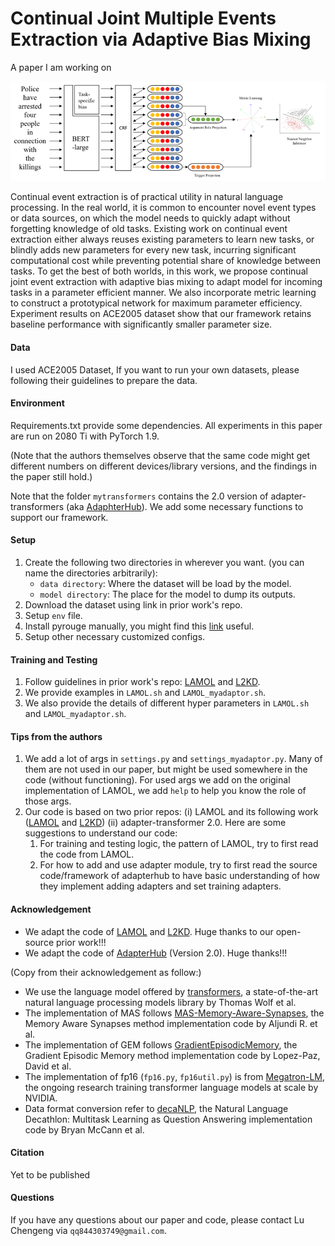 # Continual Joint Multiple Events Extraction via Adaptive Bias Mixing
A paper I am working on

![Model Architecture](./arch.png)

Continual event extraction is of practical utility in natural language processing. In the real world, it is common to encounter novel event types or data sources, on which the model needs to quickly adapt without forgetting knowledge of old tasks. Existing work on continual event extraction either always reuses existing parameters to learn new tasks, or blindly adds new parameters for every new task, incurring significant computational cost while preventing potential share of knowledge between tasks. To get the best of both worlds, in this work, we propose continual joint event extraction with adaptive bias mixing to adapt model for incoming tasks in a parameter efficient manner. We also incorporate metric learning to construct a prototypical network for maximum parameter efficiency. Experiment results on ACE2005 dataset show that our framework retains baseline performance with significantly smaller parameter size.


#### Data

I used ACE2005 Dataset, If you want to run your own datasets, please following their guidelines to prepare the data.

#### Environment

Requirements.txt provide some dependencies. All experiments in this paper are run on 2080 Ti with PyTorch 1.9.

(Note that the authors themselves observe that the same code might get different numbers on different devices/library versions, and the findings in the paper still hold.)

Note that the folder `mytransformers` contains the 2.0 version of adapter-transformers (aka [AdaphterHub](https://adapterhub.ml/)). We add some necessary functions to support our framework.

#### Setup
1. Create the following two directories in wherever you want. (you can name the directories arbitrarily):
    - `data directory`: Where the dataset will be load by the model.
    - `model directory`: The place for the model to dump its outputs.
2. Download the dataset using link in prior work's repo.
3. Setup `env` file.
4. Install pyrouge manually, you might find this [link](https://stackoverflow.com/questions/45894212/installing-pyrouge-gets-error-in-ubuntu) useful.
5. Setup other necessary customized configs.

#### Training and Testing
1. Follow guidelines in prior work's repo: [LAMOL](https://github.com/jojotenya/LAMOL) and [L2KD](https://github.com/voidism/L2KD).
2. We provide examples in `LAMOL.sh` and `LAMOL_myadaptor.sh`.
3. We also provide the details of different hyper parameters in `LAMOL.sh` and `LAMOL_myadaptor.sh`.

#### Tips from the authors
1. We add a lot of args in `settings.py` and `settings_myadaptor.py`. Many of them are not used in our paper, but might be used somewhere in the code (without functioning). For used args we add on the original implementation of LAMOL, we add `help` to help you know the role of those args.
2. Our code is based on two prior repos: (i) LAMOL and its following work ([LAMOL](https://github.com/jojotenya/LAMOL) and [L2KD](https://github.com/voidism/L2KD)) (ii) adapter-transformer 2.0. Here are some suggestions to understand our code:
   1. For training and testing logic, the pattern of LAMOL, try to first read the code from LAMOL.
   2. For how to add and use adapter module, try to first read the source code/framework of adapterhub to have basic understanding of how they implement adding adapters and set training adapters.


#### Acknowledgement

- We adapt the code of [LAMOL](https://github.com/jojotenya/LAMOL) and [L2KD](https://github.com/voidism/L2KD). Huge thanks to our open-source prior work!!!
- We adapt the code of [AdapterHub](https://adapterhub.ml/) (Version 2.0). Huge thanks!!!
  
(Copy from their acknowledgement as follow:)

- We use the language model offered by [transformers](https://github.com/huggingface/transformers), a state-of-the-art natural language processing models library by Thomas Wolf et al.
- The implementation of MAS follows [MAS-Memory-Aware-Synapses](https://github.com/rahafaljundi/MAS-Memory-Aware-Synapses), the Memory Aware Synapses method implementation code by Aljundi R. et al.
- The implementation of GEM follows [GradientEpisodicMemory](https://github.com/facebookresearch/GradientEpisodicMemory), the Gradient Episodic Memory method implementation code by Lopez-Paz, David et al.
- The implementation of fp16 (`fp16.py`, `fp16util.py`) is from [Megatron-LM](https://github.com/NVIDIA/Megatron-LM), the ongoing research training transformer language models at scale by NVIDIA.
- Data format conversion refer to [decaNLP](https://github.com/salesforce/decaNLP), the Natural Language Decathlon: Multitask Learning as Question Answering implementation code by Bryan McCann et al.

#### Citation
Yet to be published

#### Questions

If you have any questions about our paper and code, please contact Lu Chengeng via `qq844303749@gmail.com`.
